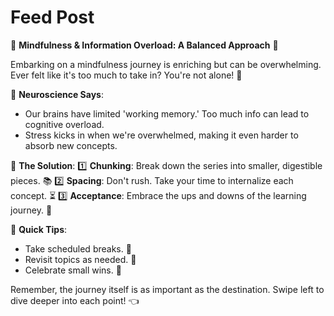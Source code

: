 # Feed Post

🌱 **Mindfulness & Information Overload: A Balanced Approach** 🧠

Embarking on a mindfulness journey is enriching but can be overwhelming. Ever felt like it's too much to take in? You're not alone! 🤯

🔬 **Neuroscience Says**:

- Our brains have limited 'working memory.' Too much info can lead to cognitive overload.
- Stress kicks in when we're overwhelmed, making it even harder to absorb new concepts.

🌟 **The Solution**:
1️⃣ **Chunking**: Break down the series into smaller, digestible pieces. 📚
2️⃣ **Spacing**: Don't rush. Take your time to internalize each concept. ⏳
3️⃣ **Acceptance**: Embrace the ups and downs of the learning journey. 🙏

📌 **Quick Tips**:

- Take scheduled breaks. 🛑
- Revisit topics as needed. 🔁
- Celebrate small wins. 🎉

Remember, the journey itself is as important as the destination. Swipe left to dive deeper into each point! 👈